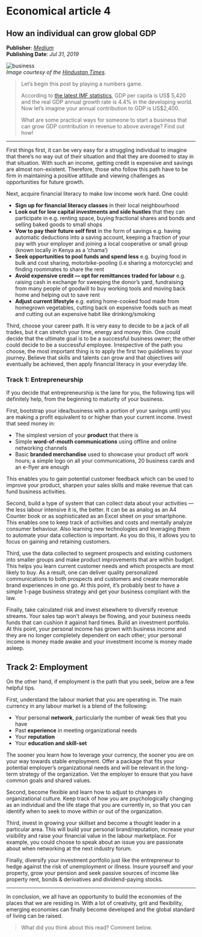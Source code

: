 # Economical article 4

## How an individual can grow global GDP

**Publisher**: [*Medium*](https://medium.com/@ceethinwa/how-an-individual-can-grow-global-gdp-1b75ac2ca9) <br>
**Publishing Date**: *Jul 31, 2019*

![business](../images/globalGDP.jpeg) <br>
*Image courtesy of the [Hindustan Times](https://www.hindustantimes.com/rf/image_size_960x540/HT/p2/2018/09/11/Pictures/growth-base-year-economics_1dee5f14-b5ef-11e8-bbaf-ff4d73ce44e3.jpg).*

>Let’s begin this post by playing a numbers game.
> 
> According to
>[the latest IMF statistics](https://www.imf.org/external/datamapper/datasets/WEO/1), GDP 
>per capita is US$ 5,420 and the real GDP annual growth rate is 4.4% in the developing world. Now let’s imagine your 
>annual contribution to GDP is US$2,400.
>
>What are some practical ways for someone to start a business that can grow GDP contribution in revenue to above average?
>Find out how!

****

First things first, it can be very easy for a struggling individual to imagine that there’s no way out of their situation
and that they are doomed to stay in that situation. With such an income, getting credit is expensive and savings are
almost non-existent. Therefore, those who follow this path have to be firm in maintaining a positive attitude and viewing
challenges as opportunities for future growth.

Next, acquire financial literacy to make low income work hard. One could:

* **Sign up for financial literacy classes** in their local neighbourhood
* **Look out for low capital investments and side hustles** that they can participate in e.g. renting space, buying fractional shares and bonds and selling baked goods to small shops
* **Vow to pay their future self first** in the form of savings e.g. having automatic deductions into a saving account, keeping a fraction of your pay with your employer and joining a local cooperative or small group (known locally in Kenya as a ‘chama’)
* **Seek opportunities to pool funds and spend less** e.g. buying food in bulk and cost sharing, motorbike-pooling (i.e sharing a motorcycle) and finding roommates to share the rent
* **Avoid expensive credit — opt for remittances traded for labour** e.g. raising cash in exchange for sweeping the donor’s yard, fundraising from many people of goodwill to buy working tools and moving back home and helping out to save rent
* **Adjust current lifestyle** e.g. eating home-cooked food made from homegrown vegetables, cutting back on expensive foods such as meat and cutting out an expensive habit like drinking/smoking

Third, choose your career path. It is very easy to decide to be a jack of all trades, but it can stretch your time, energy
and money thin. One could decide that the ultimate goal is to be a successful business owner; the other could decide to be
a successful employee. Irrespective of the path you choose, the most important thing is to apply the first two guidelines
to your journey. Believe that skills and talents can grow and that objectives will eventually be achieved, then apply
financial literacy in your everyday life.

### Track 1: Entrepreneurship

If you decide that entrepreneurship is the lane for you, the following tips will definitely help, from the beginning to
maturity of your business.

First, bootstrap your idea/business with a portion of your savings until you are making a profit equivalent to or higher
than your current income. Invest that seed money in:

* The simplest version of your **product** that there is
* Simple **word-of-mouth communications** using offline and online networking channels
* Basic **branded merchandise** used to showcase your product off work hours; a simple logo on all your communications, 20 business cards and an e-flyer are enough

This enables you to gain potential customer feedback which can be used to improve your product, sharpen your sales skills
and make revenue that can fund business activities.

Second, build a type of system that can collect data about your activities — the less labour intensive it is, the better.
It can be as analog as an A4 Counter book or as sophisticated as an Excel sheet on your smartphone. This enables one to
keep track of activities and costs and mentally analyze consumer behaviour. Also learning new technologies and leveraging
them to automate your data collection is important. As you do this, it allows you to focus on gaining and retaining customers.

Third, use the data collected to segment prospects and existing customers into smaller groups and make product improvements
that are within budget. This helps you learn current customer needs and which prospects are most likely to buy. As a result,
one can deliver quality personalized communications to both prospects and customers and create memorable brand experiences
in one go. At this point, it’s probably best to have a simple 1-page business strategy and get your business compliant
with the law.

Finally, take calculated risk and invest elsewhere to diversify revenue streams. Your sales tap won’t always be flowing,
and your business needs funds that can cushion it against hard times. Build an investment portfolio. At this point, your
personal income has grown with business income and they are no longer completely dependent on each other; your personal
income is money made awake and your investment income is money made asleep.

## Track 2: Employment

On the other hand, if employment is the path that you seek, below are a few helpful tips.

First, understand the labour market that you are operating in. The main currency in any labour market is a blend of the following:

* Your personal **network**, particularly the number of weak ties that you have
* Past **experience** in meeting organizational needs
* Your **reputation**
* Your **education and skill-set**

The sooner you learn how to leverage your currency, the sooner you are on your way towards stable employment. Offer a
package that fits your potential employer’s organizational needs and will be relevant in the long-term strategy of the
organization. Vet the employer to ensure that you have common goals and shared values.

Second, become flexible and learn how to adjust to changes in organizational culture. Keep track of how you are psychologically
changing as an individual and the life stage that you are currently in, so that you can identify when to seek to move
within or out of the organization.

Third, invest in growing your skillset and become a thought leader in a particular area. This will build your personal
brand/reputation, increase your visibility and raise your financial value in the labour marketplace. For example, you could
choose to speak about an issue you are passionate about when networking at the next industry forum.

Finally, diversify your investment portfolio just like the entrepreneur to hedge against the risk of unemployment or illness.
Insure yourself and your property, grow your pension and seek passive sources of income like property rent, bonds & derivatives
and dividend-paying stocks.

****

In conclusion, we all have an opportunity to build the economies of the places that we are residing in. With a lot of
creativity, grit and flexibility, emerging economies can finally become developed and the global standard of living can
be raised.

>What did you think about this read? Comment below.
